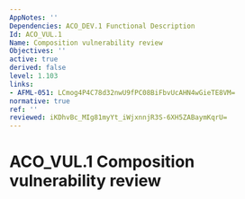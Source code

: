 ```yaml
---
AppNotes: ''
Dependencies: ACO_DEV.1 Functional Description
Id: ACO_VUL.1
Name: Composition vulnerability review
Objectives: ''
active: true
derived: false
level: 1.103
links:
- AFML-051: LCmog4P4C78d32nwU9fPC08BiFbvUcAHN4wGieTE8VM=
normative: true
ref: ''
reviewed: iKDhvBc_MIg81myYt_iWjxnnjR3S-6XH5ZABaymKqrU=
---
```


# ACO_VUL.1 Composition vulnerability review